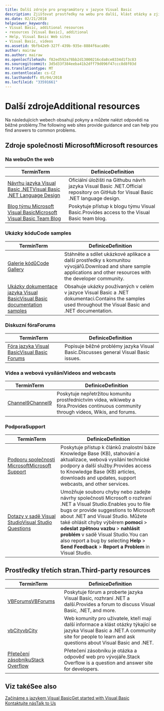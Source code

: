 ```yaml
---
title: Další zdroje pro programátory v jazyce Visual Basic
description: Zjišťovat prostředky na webu pro další, klást otázky a zjistit další informace o jazyka Visual Basic.
ms.date: 02/21/2018
helpviewer_keywords:
- Visual Basic, additional resources
- resources [Visual Basic], additional
- Help, Visual Basic Web sites
- Visual Basic, videos
ms.assetid: 9bfb42e9-327f-439b-935e-8884f6aca80c
author: mairaw
ms.author: mairaw
ms.openlocfilehash: f82ed592a78bb2d13000216cda8ce8334d1f3c83
ms.sourcegitcommit: 3d5d33f384eeba41b2dff79d096f47ccc8d8f03d
ms.translationtype: MT
ms.contentlocale: cs-CZ
ms.lasthandoff: 05/04/2018
ms.locfileid: "33591661"
---
```

# <a name="additional-resources"></a><span data-ttu-id="e0b3c-103">Další zdroje</span><span class="sxs-lookup"><span data-stu-id="e0b3c-103">Additional resources</span></span>

<span data-ttu-id="e0b3c-104">Na následujících webech obsahují pokyny a můžete nalézt odpovědi na běžné problémy.</span><span class="sxs-lookup"><span data-stu-id="e0b3c-104">The following web sites provide guidance and can help you find answers to common problems.</span></span>

## <a name="microsoft-resources"></a><span data-ttu-id="e0b3c-105">Zdroje společnosti Microsoft</span><span class="sxs-lookup"><span data-stu-id="e0b3c-105">Microsoft resources</span></span>

### <a name="on-the-web"></a><span data-ttu-id="e0b3c-106">Na webu</span><span class="sxs-lookup"><span data-stu-id="e0b3c-106">On the web</span></span>

|<span data-ttu-id="e0b3c-107">Termín</span><span class="sxs-lookup"><span data-stu-id="e0b3c-107">Term</span></span>|<span data-ttu-id="e0b3c-108">Definice</span><span class="sxs-lookup"><span data-stu-id="e0b3c-108">Definition</span></span>|
|----------|----------------|
|[<span data-ttu-id="e0b3c-109">Návrhu jazyka Visual Basic .NET</span><span class="sxs-lookup"><span data-stu-id="e0b3c-109">Visual Basic .NET Language Design</span></span>](https://github.com/dotnet/vblang)|<span data-ttu-id="e0b3c-110">Oficiální úložišti na Githubu návrh jazyka Visual Basic .NET.</span><span class="sxs-lookup"><span data-stu-id="e0b3c-110">Official repository on GitHub for Visual Basic .NET language design.</span></span>|
|[<span data-ttu-id="e0b3c-111">Blog týmu Microsoft Visual Basic</span><span class="sxs-lookup"><span data-stu-id="e0b3c-111">Microsoft Visual Basic Team Blog</span></span>](https://blogs.msdn.microsoft.com/vbteam/)|<span data-ttu-id="e0b3c-112">Poskytuje přístup k blogu týmu Visual Basic.</span><span class="sxs-lookup"><span data-stu-id="e0b3c-112">Provides access to the Visual Basic team blog.</span></span>|

### <a name="code-samples"></a><span data-ttu-id="e0b3c-113">Ukázky kódu</span><span class="sxs-lookup"><span data-stu-id="e0b3c-113">Code samples</span></span>

|<span data-ttu-id="e0b3c-114">Termín</span><span class="sxs-lookup"><span data-stu-id="e0b3c-114">Term</span></span>|<span data-ttu-id="e0b3c-115">Definice</span><span class="sxs-lookup"><span data-stu-id="e0b3c-115">Definition</span></span>|
|----------|----------------|
|[<span data-ttu-id="e0b3c-116">Galerie kódů</span><span class="sxs-lookup"><span data-stu-id="e0b3c-116">Code Gallery</span></span>](https://code.msdn.microsoft.com/site/search?f%5B0%5D.Type=ProgrammingLanguage&f%5B0%5D.Value=VB&f%5B0%5D.Text=VB.NET)|<span data-ttu-id="e0b3c-117">Stáhněte a sdílet ukázkové aplikace a další prostředky s komunitou vývojářů.</span><span class="sxs-lookup"><span data-stu-id="e0b3c-117">Download and share sample applications and other resources with the developer community.</span></span>|
|[<span data-ttu-id="e0b3c-118">Ukázky dokumentace jazyka Visual Basic</span><span class="sxs-lookup"><span data-stu-id="e0b3c-118">Visual Basic documentation samples</span></span>](https://github.com/dotnet/samples/tree/master/snippets/visualbasic)|<span data-ttu-id="e0b3c-119">Obsahuje ukázky používaných v celém v jazyce Visual Basic a .NET dokumentaci.</span><span class="sxs-lookup"><span data-stu-id="e0b3c-119">Contains the samples used throughout the Visual Basic and .NET documentation.</span></span>|

### <a name="forums"></a><span data-ttu-id="e0b3c-120">Diskuzní fóra</span><span class="sxs-lookup"><span data-stu-id="e0b3c-120">Forums</span></span>

|<span data-ttu-id="e0b3c-121">Termín</span><span class="sxs-lookup"><span data-stu-id="e0b3c-121">Term</span></span>|<span data-ttu-id="e0b3c-122">Definice</span><span class="sxs-lookup"><span data-stu-id="e0b3c-122">Definition</span></span>|
|----------|----------------|
|[<span data-ttu-id="e0b3c-123">Fóra jazyka Visual Basic</span><span class="sxs-lookup"><span data-stu-id="e0b3c-123">Visual Basic Forums</span></span>](https://social.msdn.microsoft.com/Forums/vstudio/en-US/home?forum=vbgeneral)|<span data-ttu-id="e0b3c-124">Popisuje běžné problémy jazyka Visual Basic.</span><span class="sxs-lookup"><span data-stu-id="e0b3c-124">Discusses general Visual Basic issues.</span></span>|

### <a name="videos-and-webcasts"></a><span data-ttu-id="e0b3c-125">Videa a webová vysílání</span><span class="sxs-lookup"><span data-stu-id="e0b3c-125">Videos and webcasts</span></span>

|<span data-ttu-id="e0b3c-126">Termín</span><span class="sxs-lookup"><span data-stu-id="e0b3c-126">Term</span></span>|<span data-ttu-id="e0b3c-127">Definice</span><span class="sxs-lookup"><span data-stu-id="e0b3c-127">Definition</span></span>|
|----------|----------------|
|[<span data-ttu-id="e0b3c-128">Channel9</span><span class="sxs-lookup"><span data-stu-id="e0b3c-128">Channel9</span></span>](https://channel9.msdn.com/)|<span data-ttu-id="e0b3c-129">Poskytuje nepřetržitou komunitu prostřednictvím videa, wikiweby a fóra.</span><span class="sxs-lookup"><span data-stu-id="e0b3c-129">Provides continuous community through videos, Wikis, and forums.</span></span>|

### <a name="support"></a><span data-ttu-id="e0b3c-130">Podpora</span><span class="sxs-lookup"><span data-stu-id="e0b3c-130">Support</span></span>

|<span data-ttu-id="e0b3c-131">Termín</span><span class="sxs-lookup"><span data-stu-id="e0b3c-131">Term</span></span>|<span data-ttu-id="e0b3c-132">Definice</span><span class="sxs-lookup"><span data-stu-id="e0b3c-132">Definition</span></span>|
|----------|----------------|
|[<span data-ttu-id="e0b3c-133">Podporu společnosti Microsoft</span><span class="sxs-lookup"><span data-stu-id="e0b3c-133">Microsoft Support</span></span>](https://support.microsoft.com)|<span data-ttu-id="e0b3c-134">Poskytuje přístup k článků znalostní báze Knowledge Base (KB), stahování a aktualizace, webová vysílání technické podpory a další služby.</span><span class="sxs-lookup"><span data-stu-id="e0b3c-134">Provides access to Knowledge Base (KB) articles, downloads and updates, support webcasts, and other services.</span></span>|
|[<span data-ttu-id="e0b3c-135">Dotazy v sadě Visual Studio</span><span class="sxs-lookup"><span data-stu-id="e0b3c-135">Visual Studio Questions</span></span>](https://developercommunity.visualstudio.com)|<span data-ttu-id="e0b3c-136">Umožňuje souboru chyby nebo zadejte návrhy společnosti Microsoft o rozhraní .NET a Visual Studio.</span><span class="sxs-lookup"><span data-stu-id="e0b3c-136">Enables you to file bugs or provide suggestions to Microsoft about .NET and Visual Studio.</span></span> <span data-ttu-id="e0b3c-137">Můžete také ohlásit chyby výběrem **pomoci** > **odeslat zpětnou vazbu** > **nahlásit problém** v sadě Visual Studio.</span><span class="sxs-lookup"><span data-stu-id="e0b3c-137">You can also report a bug by selecting **Help** > **Send Feedback** > **Report a Problem** in Visual Studio.</span></span>|

## <a name="third-party-resources"></a><span data-ttu-id="e0b3c-138">Prostředky třetích stran.</span><span class="sxs-lookup"><span data-stu-id="e0b3c-138">Third-party resources</span></span>

|<span data-ttu-id="e0b3c-139">Termín</span><span class="sxs-lookup"><span data-stu-id="e0b3c-139">Term</span></span>|<span data-ttu-id="e0b3c-140">Definice</span><span class="sxs-lookup"><span data-stu-id="e0b3c-140">Definition</span></span>|
|----------|----------------|
|[<span data-ttu-id="e0b3c-141">VBForums</span><span class="sxs-lookup"><span data-stu-id="e0b3c-141">VBForums</span></span>](http://www.vbforums.com/)|<span data-ttu-id="e0b3c-142">Poskytuje fórum a proberte jazyka Visual Basic, rozhraní .NET a další.</span><span class="sxs-lookup"><span data-stu-id="e0b3c-142">Provides a forum to discuss Visual Basic, .NET, and more.</span></span>|
|[<span data-ttu-id="e0b3c-143">vbCity</span><span class="sxs-lookup"><span data-stu-id="e0b3c-143">vbCity</span></span>](http://vbcity.com/)|<span data-ttu-id="e0b3c-144">Web komunity pro uživatele, kteří mají další informace a klást otázky týkající se jazyka Visual Basic a .NET.</span><span class="sxs-lookup"><span data-stu-id="e0b3c-144">A community site for people to learn and ask questions about Visual Basic and .NET.</span></span>|
|[<span data-ttu-id="e0b3c-145">Přetečení zásobníku</span><span class="sxs-lookup"><span data-stu-id="e0b3c-145">Stack Overflow</span></span>](https://stackoverflow.com/questions/tagged/vb.net)|<span data-ttu-id="e0b3c-146">Přetečení zásobníku je otázka a odpověď web pro vývojáře.</span><span class="sxs-lookup"><span data-stu-id="e0b3c-146">Stack Overflow is a question and answer site for developers.</span></span>|

## <a name="see-also"></a><span data-ttu-id="e0b3c-147">Viz také</span><span class="sxs-lookup"><span data-stu-id="e0b3c-147">See also</span></span>

[<span data-ttu-id="e0b3c-148">Začínáme s jazykem Visual Basic</span><span class="sxs-lookup"><span data-stu-id="e0b3c-148">Get started with Visual Basic</span></span>](../../visual-basic/getting-started/index.md)  
[<span data-ttu-id="e0b3c-149">Kontaktujte nás</span><span class="sxs-lookup"><span data-stu-id="e0b3c-149">Talk to Us</span></span>](/visualstudio/ide/talk-to-us)  
